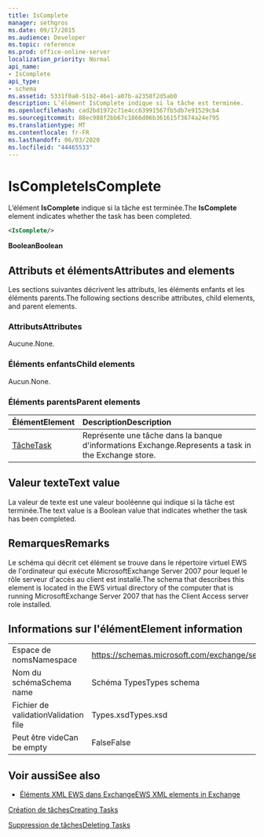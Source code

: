 ```yaml
---
title: IsComplete
manager: sethgros
ms.date: 09/17/2015
ms.audience: Developer
ms.topic: reference
ms.prod: office-online-server
localization_priority: Normal
api_name:
- IsComplete
api_type:
- schema
ms.assetid: 5331f0a8-51b2-46e1-a07b-a2358f2d5ab0
description: L’élément IsComplete indique si la tâche est terminée.
ms.openlocfilehash: cad2bd1972c71e4cc63991567fb5db7e91529cb4
ms.sourcegitcommit: 88ec988f2bb67c1866d06b361615f3674a24e795
ms.translationtype: MT
ms.contentlocale: fr-FR
ms.lasthandoff: 06/03/2020
ms.locfileid: "44465533"
---
```

# <a name="iscomplete"></a><span data-ttu-id="2458f-103">IsComplete</span><span class="sxs-lookup"><span data-stu-id="2458f-103">IsComplete</span></span>

<span data-ttu-id="2458f-104">L’élément **IsComplete** indique si la tâche est terminée.</span><span class="sxs-lookup"><span data-stu-id="2458f-104">The **IsComplete** element indicates whether the task has been completed.</span></span> 
  
```xml
<IsComplete/>
```

 <span data-ttu-id="2458f-105">**Boolean**</span><span class="sxs-lookup"><span data-stu-id="2458f-105">**Boolean**</span></span>
## <a name="attributes-and-elements"></a><span data-ttu-id="2458f-106">Attributs et éléments</span><span class="sxs-lookup"><span data-stu-id="2458f-106">Attributes and elements</span></span>

<span data-ttu-id="2458f-107">Les sections suivantes décrivent les attributs, les éléments enfants et les éléments parents.</span><span class="sxs-lookup"><span data-stu-id="2458f-107">The following sections describe attributes, child elements, and parent elements.</span></span>
  
### <a name="attributes"></a><span data-ttu-id="2458f-108">Attributs</span><span class="sxs-lookup"><span data-stu-id="2458f-108">Attributes</span></span>

<span data-ttu-id="2458f-109">Aucune.</span><span class="sxs-lookup"><span data-stu-id="2458f-109">None.</span></span>
  
### <a name="child-elements"></a><span data-ttu-id="2458f-110">Éléments enfants</span><span class="sxs-lookup"><span data-stu-id="2458f-110">Child elements</span></span>

<span data-ttu-id="2458f-111">Aucun.</span><span class="sxs-lookup"><span data-stu-id="2458f-111">None.</span></span>
  
### <a name="parent-elements"></a><span data-ttu-id="2458f-112">Éléments parents</span><span class="sxs-lookup"><span data-stu-id="2458f-112">Parent elements</span></span>

|<span data-ttu-id="2458f-113">**Élément**</span><span class="sxs-lookup"><span data-stu-id="2458f-113">**Element**</span></span>|<span data-ttu-id="2458f-114">**Description**</span><span class="sxs-lookup"><span data-stu-id="2458f-114">**Description**</span></span>|
|:-----|:-----|
|[<span data-ttu-id="2458f-115">Tâche</span><span class="sxs-lookup"><span data-stu-id="2458f-115">Task</span></span>](task.md) <br/> |<span data-ttu-id="2458f-116">Représente une tâche dans la banque d'informations Exchange.</span><span class="sxs-lookup"><span data-stu-id="2458f-116">Represents a task in the Exchange store.</span></span>  <br/> |
   
## <a name="text-value"></a><span data-ttu-id="2458f-117">Valeur texte</span><span class="sxs-lookup"><span data-stu-id="2458f-117">Text value</span></span>

<span data-ttu-id="2458f-118">La valeur de texte est une valeur booléenne qui indique si la tâche est terminée.</span><span class="sxs-lookup"><span data-stu-id="2458f-118">The text value is a Boolean value that indicates whether the task has been completed.</span></span>
  
## <a name="remarks"></a><span data-ttu-id="2458f-119">Remarques</span><span class="sxs-lookup"><span data-stu-id="2458f-119">Remarks</span></span>

<span data-ttu-id="2458f-120">Le schéma qui décrit cet élément se trouve dans le répertoire virtuel EWS de l'ordinateur qui exécute MicrosoftExchange Server 2007 pour lequel le rôle serveur d'accès au client est installé.</span><span class="sxs-lookup"><span data-stu-id="2458f-120">The schema that describes this element is located in the EWS virtual directory of the computer that is running MicrosoftExchange Server 2007 that has the Client Access server role installed.</span></span>
  
## <a name="element-information"></a><span data-ttu-id="2458f-121">Informations sur l'élément</span><span class="sxs-lookup"><span data-stu-id="2458f-121">Element information</span></span>

|||
|:-----|:-----|
|<span data-ttu-id="2458f-122">Espace de noms</span><span class="sxs-lookup"><span data-stu-id="2458f-122">Namespace</span></span>  <br/> |https://schemas.microsoft.com/exchange/services/2006/types  <br/> |
|<span data-ttu-id="2458f-123">Nom du schéma</span><span class="sxs-lookup"><span data-stu-id="2458f-123">Schema name</span></span>  <br/> |<span data-ttu-id="2458f-124">Schéma Types</span><span class="sxs-lookup"><span data-stu-id="2458f-124">Types schema</span></span>  <br/> |
|<span data-ttu-id="2458f-125">Fichier de validation</span><span class="sxs-lookup"><span data-stu-id="2458f-125">Validation file</span></span>  <br/> |<span data-ttu-id="2458f-126">Types.xsd</span><span class="sxs-lookup"><span data-stu-id="2458f-126">Types.xsd</span></span>  <br/> |
|<span data-ttu-id="2458f-127">Peut être vide</span><span class="sxs-lookup"><span data-stu-id="2458f-127">Can be empty</span></span>  <br/> |<span data-ttu-id="2458f-128">False</span><span class="sxs-lookup"><span data-stu-id="2458f-128">False</span></span>  <br/> |
   
## <a name="see-also"></a><span data-ttu-id="2458f-129">Voir aussi</span><span class="sxs-lookup"><span data-stu-id="2458f-129">See also</span></span>



- [<span data-ttu-id="2458f-130">Éléments XML EWS dans Exchange</span><span class="sxs-lookup"><span data-stu-id="2458f-130">EWS XML elements in Exchange</span></span>](ews-xml-elements-in-exchange.md)


[<span data-ttu-id="2458f-131">Création de tâches</span><span class="sxs-lookup"><span data-stu-id="2458f-131">Creating Tasks</span></span>](https://msdn.microsoft.com/library/0ef97334-e8a0-4f67-a23a-dd9e2bbad49f%28Office.15%29.aspx)
  
[<span data-ttu-id="2458f-132">Suppression de tâches</span><span class="sxs-lookup"><span data-stu-id="2458f-132">Deleting Tasks</span></span>](https://msdn.microsoft.com/library/a3d7e25f-8a35-4901-b1d9-d31f418ab340%28Office.15%29.aspx)

